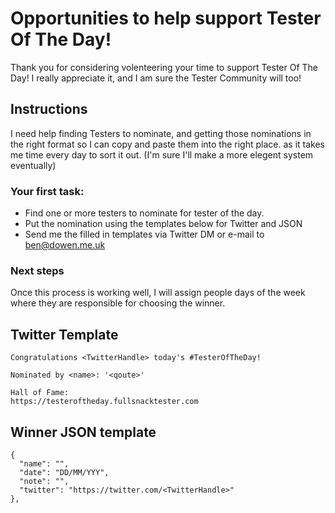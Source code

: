# Opportunities to help support Tester Of The Day!

Thank you for considering volenteering your time to support Tester Of The Day! I really appreciate it, and I am sure the Tester Community will too!

## Instructions

I need help finding Testers to nominate, and getting those nominations in the right format so I can copy and paste them into the right place.
as it takes me time every day to sort it out. (I'm sure I'll make a more elegent system eventually)

### Your first task:

* Find one or more testers to nominate for tester of the day.
* Put the nomination using the templates below for Twitter and JSON
* Send me the filled in templates via Twitter DM or e-mail to ben@dowen.me.uk

### Next steps

Once this process is working well, I will assign people days of the week where they are responsible for choosing the winner.

## Twitter Template

```Text
Congratulations <TwitterHandle> today's #TesterOfTheDay!

Nominated by <name>: '<qoute>'

Hall of Fame:
https://testeroftheday.fullsnacktester.com
```

## Winner JSON template

```Text
{
  "name": "",
  "date": "DD/MM/YYY",
  "note": "",
  "twitter": "https://twitter.com/<TwitterHandle>"
},
```
